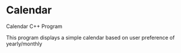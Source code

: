 # Calendar
Calendar C++ Program

This program displays a simple calendar based on user preference of yearly/monthly

